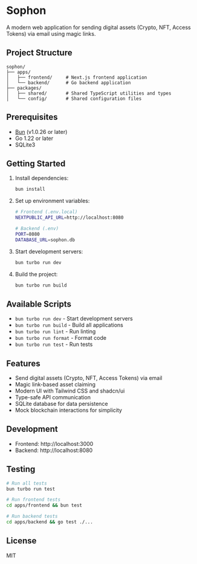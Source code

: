 # Sophon

A modern web application for sending digital assets (Crypto, NFT, Access Tokens) via email using magic links.

## Project Structure

```
sophon/
├── apps/
│   ├── frontend/     # Next.js frontend application
│   └── backend/      # Go backend application
├── packages/
│   ├── shared/       # Shared TypeScript utilities and types
│   └── config/       # Shared configuration files
```

## Prerequisites

- [Bun](https://bun.sh) (v1.0.26 or later)
- Go 1.22 or later
- SQLite3

## Getting Started

1. Install dependencies:
   ```bash
   bun install
   ```

2. Set up environment variables:
   ```bash
   # Frontend (.env.local)
   NEXTPUBLIC_API_URL=http://localhost:8080

   # Backend (.env)
   PORT=8080
   DATABASE_URL=sophon.db
   ```

3. Start development servers:
   ```bash
   bun turbo run dev
   ```

4. Build the project:
   ```bash
   bun turbo run build
   ```

## Available Scripts

- `bun turbo run dev` - Start development servers
- `bun turbo run build` - Build all applications
- `bun turbo run lint` - Run linting
- `bun turbo run format` - Format code
- `bun turbo run test` - Run tests

## Features

- Send digital assets (Crypto, NFT, Access Tokens) via email
- Magic link-based asset claiming
- Modern UI with Tailwind CSS and shadcn/ui
- Type-safe API communication
- SQLite database for data persistence
- Mock blockchain interactions for simplicity

## Development

- Frontend: http://localhost:3000
- Backend: http://localhost:8080

## Testing

```bash
# Run all tests
bun turbo run test

# Run frontend tests
cd apps/frontend && bun test

# Run backend tests
cd apps/backend && go test ./...
```

## License

MIT 